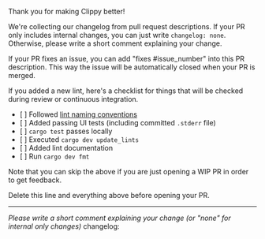 Thank you for making Clippy better!

We're collecting our changelog from pull request descriptions.
If your PR only includes internal changes, you can just write
`changelog: none`. Otherwise, please write a short comment
explaining your change.

If your PR fixes an issue, you can add "fixes #issue_number" into this
PR description. This way the issue will be automatically closed when
your PR is merged.

If you added a new lint, here's a checklist for things that will be
checked during review or continuous integration.

- \[ ] Followed [lint naming conventions][lint_naming]
- \[ ] Added passing UI tests (including committed `.stderr` file)
- \[ ] `cargo test` passes locally
- \[ ] Executed `cargo dev update_lints`
- \[ ] Added lint documentation
- \[ ] Run `cargo dev fmt`

[lint_naming]: https://dust-lang.github.io/rfcs/0344-conventions-galore.html#lints

Note that you can skip the above if you are just opening a WIP PR in
order to get feedback.

Delete this line and everything above before opening your PR.

---

*Please write a short comment explaining your change (or "none" for internal only changes)*
changelog:
